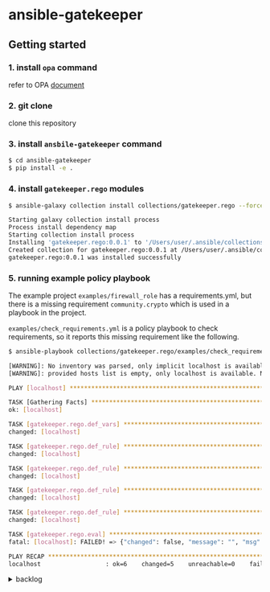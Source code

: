 # ansible-gatekeeper

## Getting started

### 1. install `opa` command

refer to OPA [document](https://github.com/open-policy-agent/opa#want-to-download-opa)

### 2. git clone

clone this repository

### 3. install `ansbile-gatekeeper` command

```bash
$ cd ansible-gatekeeper
$ pip install -e .
```

### 4. install `gatekeeper.rego` modules

```bash
$ ansible-galaxy collection install collections/gatekeeper.rego --force

Starting galaxy collection install process
Process install dependency map
Starting collection install process
Installing 'gatekeeper.rego:0.0.1' to '/Users/user/.ansible/collections/ansible_collections/gatekeeper/rego'
Created collection for gatekeeper.rego:0.0.1 at /Users/user/.ansible/collections/ansible_collections/gatekeeper/rego
gatekeeper.rego:0.0.1 was installed successfully
```

### 5. running example policy playbook

The example project `examples/firewall_role` has a requirements.yml, but there is a missing requirement `community.crypto` which is used in a playbook in the project.

`examples/check_requirements.yml` is a policy playbook to check requirements, so it reports this missing requirement like the following.

```bash
$ ansible-playbook collections/gatekeeper.rego/examples/check_requirements.yml

[WARNING]: No inventory was parsed, only implicit localhost is available
[WARNING]: provided hosts list is empty, only localhost is available. Note that the implicit localhost does not match 'all'

PLAY [localhost] *************************************************************************************************************

TASK [Gathering Facts] *******************************************************************************************************
ok: [localhost]

TASK [gatekeeper.rego.def_vars] **********************************************************************************************
changed: [localhost]

TASK [gatekeeper.rego.def_rule] **********************************************************************************************
changed: [localhost]

TASK [gatekeeper.rego.def_rule] **********************************************************************************************
changed: [localhost]

TASK [gatekeeper.rego.def_rule] **********************************************************************************************
changed: [localhost]

TASK [gatekeeper.rego.def_rule] **********************************************************************************************
changed: [localhost]

TASK [gatekeeper.rego.eval] **************************************************************************************************
fatal: [localhost]: FAILED! => {"changed": false, "message": "", "msg": "Policy violation detected", "rego_block": "", "result": {"returncode": 1, "stderr": "{\n  \"has_missing_dependencies\": true,\n  \"missing_dependencies\": [\n    \"community.crypto\"\n  ],\n  \"requirements_yml\": [\n    \"community.general\"\n  ]\n}\n[FAILURE] Policy violation detected!\n", "stdout": ""}}

PLAY RECAP *******************************************************************************************************************
localhost                  : ok=6    changed=5    unreachable=0    failed=1    skipped=0    rescued=0    ignored=0

```


<details>

<summary>backlog</summary>

<div>

### 4. run `ansible-gatekeeper` for **project directory**

ansible-gatekeeper can be used for checking Ansible project contents at develop time.

For example, the [example policy](examples/develop/policy_satisfy_requirements.rego) checks if all the dependencies are correctly specified in the requirements.yml.

```rego
package sample_ansible_policy

import future.keywords.if
import future.keywords.in
import future.keywords.every

requirements_yml = [req.name | req := input.project.requirements.collections[_]]
_builtin_and_deps := array.concat(["ansible.builtin"], requirements_yml)

detect_missing_dependencies(task) := collection {
    fqcn := task.module_fqcn
    collection := get_module_collection_name(fqcn)
    not collection in _builtin_and_deps
}

get_module_collection_name(fqcn) := coll {
    contains(fqcn, ".")
    parts := split(fqcn, ".")
    coll := concat(".", [parts[0], parts[1]])
}

missing_dependencies[x] {
    task := input.taskfiles[_].tasks[_]
    x := detect_missing_dependencies(task)
}

has_missing_dependencies = true if {
    count(missing_dependencies) > 0
} else = false
```

The example project is a role which uses `community.general` and `community.crypto` as non-builtin dependencies, but its requirements.yml only speciies `community.general`.

Then ansible-gatekeeper can detect the missing dependency like the following.

```bash
$ ansible-gatekeeper -t project -p examples/develop/firewall_role \
    -r examples/develop/policy_satisfy_requirements.rego
{
  "has_missing_dependencies": true,
  "missing_dependencies": [
    "community.crypto"
  ],
  "requirements_yml": [
    "community.general"
  ]
}
[FAILURE] Policy violation detected!
```


### 5. run `ansible-gatekeeper` for **ansible-runner jobdata**

ansible-gatekeeper can be used for checking runtime jobdata created by `ansibler-runner`, and this feature is useful to stop the playbook execution when policy violation is detected.

The [example policy](examples/runtime/policy_use_allowed_dbs_only.rego) is a policy to check if all database names used in tasks are allowed or not.

```rego
package sample_ansible_policy

import future.keywords.if
import future.keywords.in
import data.ansible_gatekeeper.resolve_var

_allowed_databases = ["allowed-db-1", "allowed-db-2"]
_target_module = "community.mongodb.mongodb_user"

find_not_allowed_db(task) := database {
    fqcn := task.module_fqcn
    fqcn == _target_module
    database := resolve_var(task.module_options.database, input.variables) # <== variable resolution
    not database in _allowed_databases
}

not_allowed_databases[x] {
    task := input.playbooks[_].tasks[_] # <== loaded from project content
    x := find_not_allowed_db(task)
}

using_forbidden_database = true if {
    count(not_allowed_databases) > 0
} else = false
```

The example directory has [env/extravars](./examples/runtime/target/env/extravars) which `ansible-runner` command loads as variables at runtime, so this example uses `not-allowed-db` database which is not allowed.

Then ansible-gatekeeper can detect it and stop playbook execution like the following.

```bash
$ ansible-runner transmit examples/runtime/db_user -p playbook.yml | \
    ansible-gatekeeper -t jobdata -r examples/runtime/policy_use_allowed_dbs_only.rego | \
    ansible-runner worker | \
    ansible-runner process /tmp/
{
  "not_allowed_databases": [
    "my-db"
  ],
  "using_forbidden_database": true
}
[FAILURE] Policy violation detected!
```

If the variable is using a valid database name (`allowed-db-1` for instance), then you can execute the playbook as usual like this.

```bash
$ cat examples/runtime/target/env/extravars
---
database_name: allowed-db-1
database_user: john
```

```bash
$ ansible-runner transmit examples/runtime/db_user -p playbook.yml | \
    ansible-gatekeeper -t jobdata -r examples/runtime/policy_use_allowed_dbs_only.rego | \
    ansible-runner worker | \
    ansible-runner process /tmp/
{
  "not_allowed_databases": [],
  "using_forbidden_database": false
}
[SUCCESS] All policy checks passed!


PLAY [localhost] ***************************************************************

TASK [Gathering Facts] *********************************************************

ok: [localhost]

TASK [Include variables] *******************************************************

ok: [localhost]

TASK [Create mongodb user] *****************************************************

changed: [localhost]

PLAY RECAP *********************************************************************
localhost                  : ok=3    changed=1    unreachable=0    failed=0    skipped=0    rescued=0    ignored=0
```

</div>

</details>